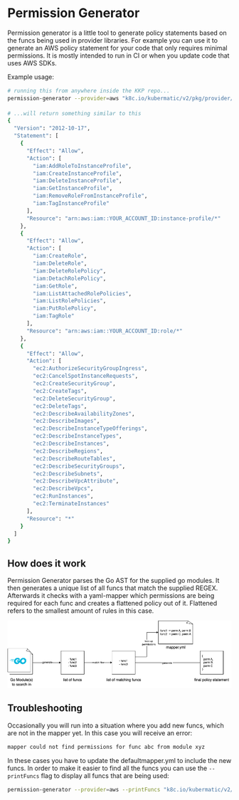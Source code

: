 # Permission Generator

Permission generator is a little tool to generate policy statements based on the funcs being used in provider libraries. For example you can use it to generate an AWS policy statement for your code that only requires minimal permissions. It is mostly intended to run in CI or when you update code that uses AWS SDKs.

Example usage:

```sh
# running this from anywhere inside the KKP repo...
permission-generator --provider=aws "k8c.io/kubermatic/v2/pkg/provider/cloud/aws,github.com/kubermatic/machine-controller/pkg/cloudprovider/provider/aws" "github.com/aws/aws-sdk-go-v2/*"

# ...will return something similar to this
{
  "Version": "2012-10-17",
  "Statement": [
    {
      "Effect": "Allow",
      "Action": [
        "iam:AddRoleToInstanceProfile",
        "iam:CreateInstanceProfile",
        "iam:DeleteInstanceProfile",
        "iam:GetInstanceProfile",
        "iam:RemoveRoleFromInstanceProfile",
        "iam:TagInstanceProfile"
      ],
      "Resource": "arn:aws:iam::YOUR_ACCOUNT_ID:instance-profile/*"
    },
    {
      "Effect": "Allow",
      "Action": [
        "iam:CreateRole",
        "iam:DeleteRole",
        "iam:DeleteRolePolicy",
        "iam:DetachRolePolicy",
        "iam:GetRole",
        "iam:ListAttachedRolePolicies",
        "iam:ListRolePolicies",
        "iam:PutRolePolicy",
        "iam:TagRole"
      ],
      "Resource": "arn:aws:iam::YOUR_ACCOUNT_ID:role/*"
    },
    {
      "Effect": "Allow",
      "Action": [
        "ec2:AuthorizeSecurityGroupIngress",
        "ec2:CancelSpotInstanceRequests",
        "ec2:CreateSecurityGroup",
        "ec2:CreateTags",
        "ec2:DeleteSecurityGroup",
        "ec2:DeleteTags",
        "ec2:DescribeAvailabilityZones",
        "ec2:DescribeImages",
        "ec2:DescribeInstanceTypeOfferings",
        "ec2:DescribeInstanceTypes",
        "ec2:DescribeInstances",
        "ec2:DescribeRegions",
        "ec2:DescribeRouteTables",
        "ec2:DescribeSecurityGroups",
        "ec2:DescribeSubnets",
        "ec2:DescribeVpcAttribute",
        "ec2:DescribeVpcs",
        "ec2:RunInstances",
        "ec2:TerminateInstances"
      ],
      "Resource": "*"
    }
  ]
}
```

## How does it work

Permission Generator parses the Go AST for the supplied go modules. It then generates a unique list of all funcs that match the supplied REGEX. Afterwards it checks with a yaml-mapper which permissions are being required for each func and creates a flattened policy out of it. Flattened refers to the smallest amount of rules in this case.

![operating principle diagram](doc/operating_principle.png "Operating Principle")

## Troubleshooting

Occasionally you will run into a situation where you add new funcs, which are not in the mapper yet. In this case you will receive an error:

```txt
mapper could not find permissions for func abc from module xyz
```

In these cases you have to update the defaultmapper.yml to include the new funcs. In order to make it easier to find all the funcs you can use the `--printFuncs` flag to display all funcs that are being used:

```sh
permission-generator --provider=aws --printFuncs "k8c.io/kubermatic/v2/pkg/provider/cloud/aws,github.com/kubermatic/machine-controller/pkg/cloudprovider/provider/aws" "github.com/aws/aws-sdk-go-v2/*"
```
